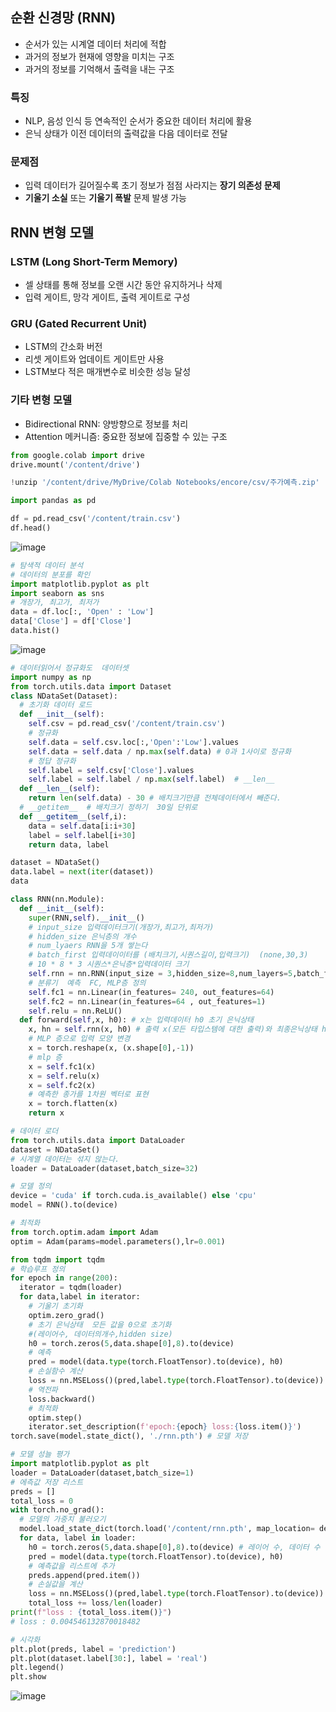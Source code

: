 ## 순환 신경망 (RNN)

- 순서가 있는 시계열 데이터 처리에 적합
- 과거의 정보가 현재에 영향을 미치는 구조
- 과거의 정보를 기억해서 출력을 내는 구조

### 특징
- NLP, 음성 인식 등 연속적인 순서가 중요한 데이터 처리에 활용
- 은닉 상태가 이전 데이터의 출력값을 다음 데이터로 전달

### 문제점
- 입력 데이터가 길어질수록 초기 정보가 점점 사라지는 **장기 의존성 문제**
- **기울기 소실** 또는 **기울기 폭발** 문제 발생 가능

## RNN 변형 모델

### LSTM (Long Short-Term Memory)
- 셀 상태를 통해 정보를 오랜 시간 동안 유지하거나 삭제
- 입력 게이트, 망각 게이트, 출력 게이트로 구성

### GRU (Gated Recurrent Unit)
- LSTM의 간소화 버전
- 리셋 게이트와 업데이트 게이트만 사용
- LSTM보다 적은 매개변수로 비슷한 성능 달성

### 기타 변형 모델
- Bidirectional RNN: 양방향으로 정보를 처리
- Attention 메커니즘: 중요한 정보에 집중할 수 있는 구조

```python
from google.colab import drive
drive.mount('/content/drive')

!unzip '/content/drive/MyDrive/Colab Notebooks/encore/csv/주가예측.zip'

import pandas as pd

df = pd.read_csv('/content/train.csv')
df.head()
```

![image](https://github.com/user-attachments/assets/b040775b-4c71-4dc8-a645-79b512869972)

```python
# 탐색적 데이터 분석
# 데이터의 분포를 확인
import matplotlib.pyplot as plt
import seaborn as sns
# 개장가, 최고가, 최저가
data = df.loc[:, 'Open' : 'Low']
data['Close'] = df['Close']
data.hist()
```

![image](https://github.com/user-attachments/assets/a8671bef-316b-452c-97fb-db53d6b98555)

```python
# 데이터읽어서 정규화도  데이터셋
import numpy as np
from torch.utils.data import Dataset
class NDataSet(Dataset):
  # 초기화 데이터 로드
  def __init__(self):
    self.csv = pd.read_csv('/content/train.csv')
    # 정규화
    self.data = self.csv.loc[:,'Open':'Low'].values
    self.data = self.data / np.max(self.data) # 0과 1사이로 정규화
    # 정답 정규화
    self.label = self.csv['Close'].values
    self.label = self.label / np.max(self.label)  # __len__
  def __len__(self):
    return len(self.data) - 30 # 배치크기만큼 전체데이터에서 빼준다.
  # __getitem__  # 배치크기 정하기  30일 단위로
  def __getitem__(self,i):
    data = self.data[i:i+30]
    label = self.label[i+30]
    return data, label

dataset = NDataSet()
data.label = next(iter(dataset))
data
```
```python
class RNN(nn.Module):
  def __init__(self):
    super(RNN,self).__init__()
    # input_size 입력데이터크기(개장가,최고가,최저가)
    # hidden_size 은닉층의 개수
    # num_lyaers RNN을 5개 쌓는다
    # batch_first 입력데이이터를 (배치크기,시퀀스길이,입력크기)  (none,30,3)
    # 10 * 8 * 3 시퀀스*은닉층*입력데이터 크기
    self.rnn = nn.RNN(input_size = 3,hidden_size=8,num_layers=5,batch_first=True)
    # 분류기  예측  FC, MLP층 정의
    self.fc1 = nn.Linear(in_features= 240, out_features=64)
    self.fc2 = nn.Linear(in_features=64 , out_features=1)
    self.relu = nn.ReLU()
  def forward(self,x, h0): # x는 입력데이터 h0 초기 은닉상태
    x, hn = self.rnn(x, h0) # 출력 x(모든 타입스템에 대한 출력)와 최종은닉상태 hn을 반환
    # MLP 층으로 입력 모양 변경
    x = torch.reshape(x, (x.shape[0],-1))
    # mlp 층
    x = self.fc1(x)
    x = self.relu(x)
    x = self.fc2(x)
    # 예측한 종가를 1차원 벡터로 표현
    x = torch.flatten(x)
    return x
```
```python
# 데이터 로더
from torch.utils.data import DataLoader
dataset = NDataSet()
# 시계열 데이터는 섞지 않는다.
loader = DataLoader(dataset,batch_size=32)

# 모델 정의
device = 'cuda' if torch.cuda.is_available() else 'cpu'
model = RNN().to(device)

# 최적화
from torch.optim.adam import Adam
optim = Adam(params=model.parameters(),lr=0.001)
```

```python
from tqdm import tqdm
# 학습루프 정의
for epoch in range(200):
  iterator = tqdm(loader)
  for data,label in iterator:
    # 기울기 초기화
    optim.zero_grad()
    # 초기 은닉상태  모든 값을 0으로 초기화
    #(레이어수, 데이터의개수,hidden size)
    h0 = torch.zeros(5,data.shape[0],8).to(device)
    # 예측
    pred = model(data.type(torch.FloatTensor).to(device), h0)
    # 손실함수 계산
    loss = nn.MSELoss()(pred,label.type(torch.FloatTensor).to(device))
    # 역전파
    loss.backward()
    # 최적화
    optim.step()
    iterator.set_description(f'epoch:{epoch} loss:{loss.item()}')
torch.save(model.state_dict(), './rnn.pth') # 모델 저장
```

```python
# 모델 성늘 평가
import matplotlib.pyplot as plt
loader = DataLoader(dataset,batch_size=1)
# 에측값 저장 리스트
preds = []
total_loss = 0
with torch.no_grad():
  # 모델의 가중치 불러오기
  model.load_state_dict(torch.load('/content/rnn.pth', map_location= device))
  for data, label in loader:
    h0 = torch.zeros(5,data.shape[0],8).to(device) # 레이어 수, 데이터 수 , 히든 사이즈 수
    pred = model(data.type(torch.FloatTensor).to(device), h0)
    # 예측값을 리스트에 추가
    preds.append(pred.item())
    # 손실값을 계산
    loss = nn.MSELoss()(pred,label.type(torch.FloatTensor).to(device))
    total_loss += loss/len(loader)
print(f"loss : {total_loss.item()}")
# loss : 0.004546132870018482
```

```python
# 시각화
plt.plot(preds, label = 'prediction')
plt.plot(dataset.label[30:], label = 'real')
plt.legend()
plt.show
```

![image](https://github.com/user-attachments/assets/e80ac4fe-dd49-47a9-8ca7-6b2e89f42921)

